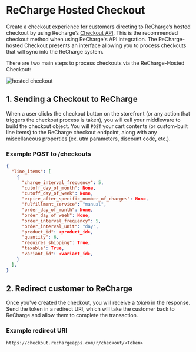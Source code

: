 # ReCharge Hosted Checkout

Create a checkout experience for customers directing to ReCharge’s hosted checkout by using Recharge’s [Checkout API](https://developer.rechargepayments.com/#checkouts). This is the recommended checkout method when using ReCharge's API integration. The ReCharge-hosted Checkout presents an interface allowing you to process checkouts that will sync into the ReCharge system.  

There are two main steps to process checkouts via the ReCharge-Hosted Checkout:

![hosted checkout](docs/assets/hosted-checkout.png)

## 1. Sending a Checkout to ReCharge
When a user clicks the checkout button on the storefront (or any action that triggers the checkout process is taken), you will call your middleware to build the checkout object.  You will `POST` your cart contents (or custom-built line items) to the ReCharge checkout endpoint, along with any miscellaneous properties (ex. utm parameters, discount code, etc.).

### Example POST to /checkouts

```json
{
  "line_items": [
    {
      "charge_interval_frequency": 5,
      "cutoff_day_of_month": None,
      "cutoff_day_of_week": None,
      "expire_after_specific_number_of_charges": None,
      "fulfillment_service": "manual",
      "order_day_of_month": None,
      "order_day_of_week": None,
      "order_interval_frequency": 5,
      "order_interval_unit": "day",
      "product_id": <product_id>,
      "quantity": 6,
      "requires_shipping": True,
      "taxable": True,
      "variant_id": <variant_id>,
    }
  ],
}
```

## 2. Redirect customer to ReCharge
Once you've created the checkout, you will receive a *token* in the response. Send the token in a redirect URI, which will take the customer back to ReCharge and allow them to complete the transaction. 

### Example redirect URI
`https://checkout.rechargeapps.com/r/checkout/<Token>`